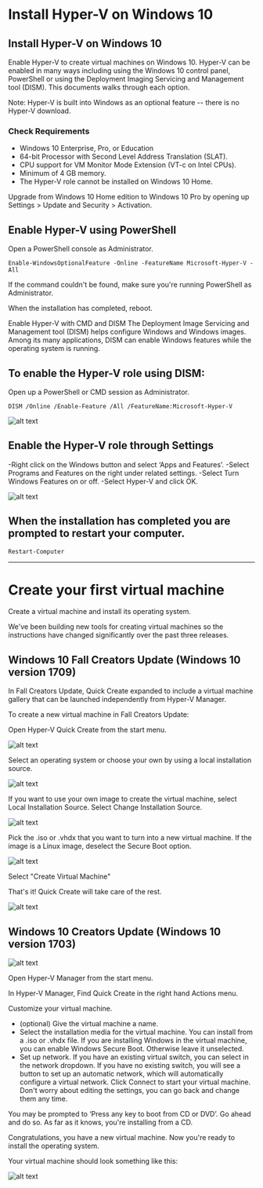 # Install Hyper-V on Windows 10

## Install Hyper-V on Windows 10

Enable Hyper-V to create virtual machines on Windows 10.
Hyper-V can be enabled in many ways including using the Windows 10 control panel, PowerShell or using the Deployment Imaging Servicing and Management tool (DISM). This documents walks through each option.

Note: Hyper-V is built into Windows as an optional feature -- there is no Hyper-V download.

### Check Requirements
- Windows 10 Enterprise, Pro, or Education
- 64-bit Processor with Second Level Address Translation (SLAT).
- CPU support for VM Monitor Mode Extension (VT-c on Intel CPUs).
- Minimum of 4 GB memory.
- The Hyper-V role cannot be installed on Windows 10 Home.

Upgrade from Windows 10 Home edition to Windows 10 Pro by opening up Settings > Update and Security > Activation.

## Enable Hyper-V using PowerShell
Open a PowerShell console as Administrator.

```
Enable-WindowsOptionalFeature -Online -FeatureName Microsoft-Hyper-V -All
```
If the command couldn't be found, make sure you're running PowerShell as Administrator.

When the installation has completed, reboot.

Enable Hyper-V with CMD and DISM
The Deployment Image Servicing and Management tool (DISM) helps configure Windows and Windows images. Among its many applications, DISM can enable Windows features while the operating system is running.

## To enable the Hyper-V role using DISM:

Open up a PowerShell or CMD session as Administrator.

```
DISM /Online /Enable-Feature /All /FeatureName:Microsoft-Hyper-V
```
![alt text](https://docs.microsoft.com/en-us/virtualization/hyper-v-on-windows/quick-start/media/dism_upd.png)

## Enable the Hyper-V role through Settings
-Right click on the Windows button and select ‘Apps and Features’.
-Select Programs and Features on the right under related settings.
-Select Turn Windows Features on or off.
-Select Hyper-V and click OK.

![alt text](https://docs.microsoft.com/en-us/virtualization/hyper-v-on-windows/quick-start/media/enable_role_upd.png)

## When the installation has completed you are prompted to restart your computer.
```
Restart-Computer
```

------------------------------
# Create your first virtual machine

Create a virtual machine and install its operating system.

We've been building new tools for creating virtual machines so the instructions have changed significantly over the past three releases.

## Windows 10 Fall Creators Update (Windows 10 version 1709)
In Fall Creators Update, Quick Create expanded to include a virtual machine gallery that can be launched independently from Hyper-V Manager.

To create a new virtual machine in Fall Creators Update:

Open Hyper-V Quick Create from the start menu.

![alt text](https://docs.microsoft.com/en-us/virtualization/hyper-v-on-windows/quick-start/media/quick-create-start-menu.png)

Select an operating system or choose your own by using a local installation source.


![alt text](https://docs.microsoft.com/en-us/virtualization/hyper-v-on-windows/quick-start/media/vmgallery.png)

If you want to use your own image to create the virtual machine, select Local Installation Source.
Select Change Installation Source.

![alt text](https://docs.microsoft.com/en-us/virtualization/hyper-v-on-windows/quick-start/media/change-source.png)

Pick the .iso or .vhdx that you want to turn into a new virtual machine.
If the image is a Linux image, deselect the Secure Boot option.

![alt text](https://docs.microsoft.com/en-us/virtualization/hyper-v-on-windows/quick-start/media/toggle-secure-boot.png)

Select "Create Virtual Machine"

That's it! Quick Create will take care of the rest.


![alt text](https://docs.microsoft.com/en-us/virtualization/hyper-v-on-windows/quick-start/media/quickcreatesteps_inked.jpg)


## Windows 10 Creators Update (Windows 10 version 1703)

![alt text](https://docs.microsoft.com/en-us/virtualization/hyper-v-on-windows/quick-start/media/osdeploy_upd.png)

Open Hyper-V Manager from the start menu.

In Hyper-V Manager, Find Quick Create in the right hand Actions menu.

Customize your virtual machine.

- (optional) Give the virtual machine a name.
- Select the installation media for the virtual machine. You can install from a .iso or .vhdx file. If you are installing Windows in the virtual machine, you can enable Windows Secure Boot. Otherwise leave it unselected.
- Set up network. If you have an existing virtual switch, you can select in the network dropdown. If you have no existing switch, you will see a button to set up an automatic network, which will automatically configure a virtual network.
Click Connect to start your virtual machine. Don't worry about editing the settings, you can go back and change them any time.

You may be prompted to ‘Press any key to boot from CD or DVD’. Go ahead and do so. As far as it knows, you're installing from a CD.

Congratulations, you have a new virtual machine. Now you're ready to install the operating system.

Your virtual machine should look something like this:

![alt text](https://docs.microsoft.com/en-us/virtualization/hyper-v-on-windows/quick-start/media/enable_role_upd.png)













